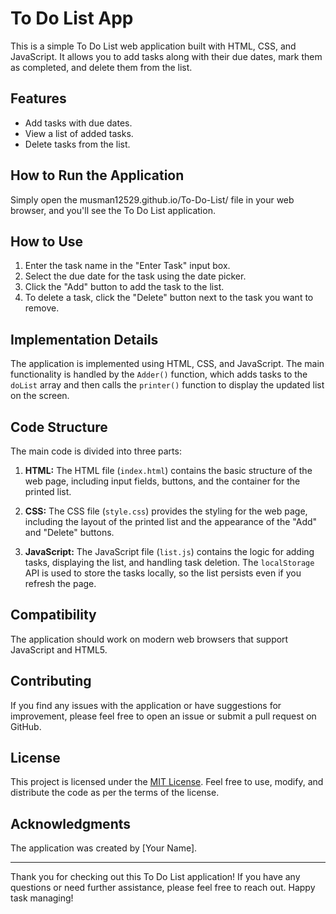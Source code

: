 # To Do List App

This is a simple To Do List web application built with HTML, CSS, and JavaScript. It allows you to add tasks along with their due dates, mark them as completed, and delete them from the list.

## Features

- Add tasks with due dates.
- View a list of added tasks.
- Delete tasks from the list.

## How to Run the Application

Simply open the musman12529.github.io/To-Do-List/ file in your web browser, and you'll see the To Do List application.

## How to Use

1. Enter the task name in the "Enter Task" input box.
2. Select the due date for the task using the date picker.
3. Click the "Add" button to add the task to the list.
4. To delete a task, click the "Delete" button next to the task you want to remove.

## Implementation Details

The application is implemented using HTML, CSS, and JavaScript. The main functionality is handled by the `Adder()` function, which adds tasks to the `doList` array and then calls the `printer()` function to display the updated list on the screen.

## Code Structure

The main code is divided into three parts:

1. **HTML:** The HTML file (`index.html`) contains the basic structure of the web page, including input fields, buttons, and the container for the printed list.

2. **CSS:** The CSS file (`style.css`) provides the styling for the web page, including the layout of the printed list and the appearance of the "Add" and "Delete" buttons.

3. **JavaScript:** The JavaScript file (`list.js`) contains the logic for adding tasks, displaying the list, and handling task deletion. The `localStorage` API is used to store the tasks locally, so the list persists even if you refresh the page.

## Compatibility

The application should work on modern web browsers that support JavaScript and HTML5.

## Contributing

If you find any issues with the application or have suggestions for improvement, please feel free to open an issue or submit a pull request on GitHub.

## License

This project is licensed under the [MIT License](LICENSE). Feel free to use, modify, and distribute the code as per the terms of the license.

## Acknowledgments

The application was created by [Your Name].

---

Thank you for checking out this To Do List application! If you have any questions or need further assistance, please feel free to reach out. Happy task managing!
